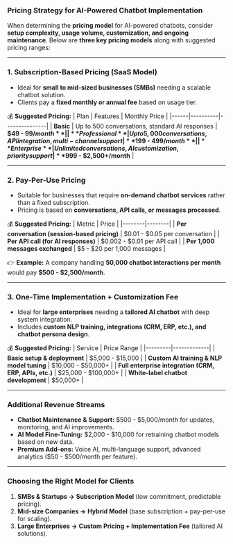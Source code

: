 ### **Pricing Strategy for AI-Powered Chatbot Implementation**  

When determining the **pricing model** for AI-powered chatbots, consider **setup complexity, usage volume, customization, and ongoing maintenance**. Below are **three key pricing models** along with suggested pricing ranges:  

---

### **1. Subscription-Based Pricing (SaaS Model)**
- Ideal for **small to mid-sized businesses (SMBs)** needing a scalable chatbot solution.  
- Clients pay a **fixed monthly or annual fee** based on usage tier.  

💰 **Suggested Pricing:**
| Plan | Features | Monthly Price |
|------|----------|---------------|
| **Basic** | Up to 500 conversations, standard AI responses | **$49 - $99/month** |
| **Professional** | Up to 5,000 conversations, API integration, multi-channel support | **$199 - $499/month** |
| **Enterprise** | Unlimited conversations, AI customization, priority support | **$999 - $2,500+/month** |

---

### **2. Pay-Per-Use Pricing**
- Suitable for businesses that require **on-demand chatbot services** rather than a fixed subscription.  
- Pricing is based on **conversations, API calls, or messages processed**.  

💰 **Suggested Pricing:**
| Metric | Price |
|--------|--------|
| **Per conversation (session-based pricing)** | $0.01 - $0.05 per conversation |
| **Per API call (for AI responses)** | $0.002 - $0.01 per API call |
| **Per 1,000 messages exchanged** | $5 - $20 per 1,000 messages |

👉 **Example:** A company handling **50,000 chatbot interactions per month** would pay **$500 - $2,500/month**.

---

### **3. One-Time Implementation + Customization Fee**
- Ideal for **large enterprises** needing a **tailored AI chatbot** with deep system integration.  
- Includes **custom NLP training, integrations (CRM, ERP, etc.), and chatbot persona design**.  

💰 **Suggested Pricing:**
| Service | Price Range |
|---------|-------------|
| **Basic setup & deployment** | $5,000 - $15,000 |
| **Custom AI training & NLP model tuning** | $10,000 - $50,000+ |
| **Full enterprise integration (CRM, ERP, APIs, etc.)** | $25,000 - $100,000+ |
| **White-label chatbot development** | $50,000+ |

---

### **Additional Revenue Streams**
- **Chatbot Maintenance & Support:** $500 - $5,000/month for updates, monitoring, and AI improvements.  
- **AI Model Fine-Tuning:** $2,000 - $10,000 for retraining chatbot models based on new data.  
- **Premium Add-ons:** Voice AI, multi-language support, advanced analytics ($50 - $500/month per feature).  

---

### **Choosing the Right Model for Clients**
1. **SMBs & Startups →** **Subscription Model** (low commitment, predictable pricing).  
2. **Mid-size Companies →** **Hybrid Model** (base subscription + pay-per-use for scaling).  
3. **Large Enterprises →** **Custom Pricing + Implementation Fee** (tailored AI solutions).  

